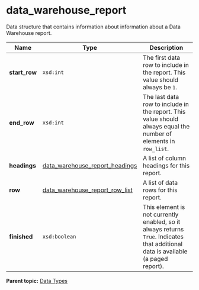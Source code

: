 # data\_warehouse\_report

Data structure that contains information about information about a Data Warehouse report.

| Name | Type | Description |
|--------|--------|---------------|
| **start\_row** | `xsd:int` | The first data row to include in the report. This value should always be `1`. |
| **end\_row** | `xsd:int` | The last data row to include in the report. This value should always equal the number of elements in `row_list`. |
|**headings** |[data\_warehouse\_report\_headings](r_data_warehouse_report_headings.md#) | A list of column headings for this report. |
|**row** |[data\_warehouse\_report\_row\_list](r_data_warehouse_report_row_list.md#) | A list of data rows for this report. |
| **finished** | `xsd:boolean` | This element is not currently enabled, so it always returns `True`. Indicates that additional data is available \(a paged report\). |

**Parent topic:** [Data Types](../data_types/c_data_types.md)

